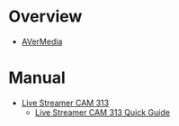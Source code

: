 # Overview

- [AVerMedia](https://www.avermedia.com/)

# Manual

- [Live Streamer CAM 313](https://www.avermedia.com/product-detail/PW313)
    - [Live Streamer CAM 313 Quick Guide](live-streamer-cam-313-quick-guide.pdf)
